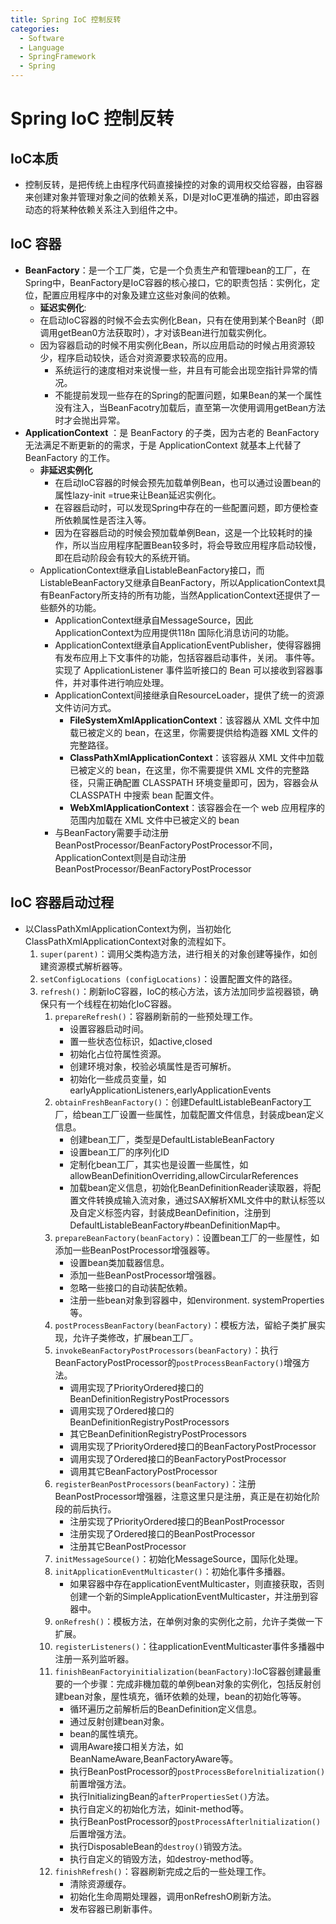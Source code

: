 ```yaml
---
title: Spring IoC 控制反转
categories:
  - Software
  - Language
  - SpringFramework
  - Spring
---
```

# Spring IoC 控制反转

## IoC本质

- 控制反转，是把传统上由程序代码直接操控的对象的调用权交给容器，由容器来创建对象并管理对象之间的依赖关系，DI是对IoC更准确的描述，即由容器动态的将某种依赖关系注入到组件之中。

## IoC 容器

- **BeanFactory**：是一个工厂类，它是一个负责生产和管理bean的工厂，在Spring中，BeanFactory是IoC容器的核心接口，它的职责包括：实例化，定位，配置应用程序中的对象及建立这些对象间的依赖。
    - **延迟实例化**:
    - 在启动IoC容器的时候不会去实例化Bean，只有在使用到某个Bean时（即调用getBean0方法获取时），才对该Bean进行加载实例化。
    - 因为容器启动的时候不用实例化Bean，所以应用启动的时候占用资源较少，程序启动较快，适合对资源要求较高的应用。
        - 系统运行的速度相对来说慢一些，井且有可能会出现空指针异常的情况。
        - 不能提前发现一些存在的Spring的配置问题，如果Bean的某一个属性没有注入，当BeanFacotry加载后，直至第一次使用调用getBean方法时才会抛出异常。
- **ApplicationContext** ：是 BeanFactory 的子类，因为古老的 BeanFactory 无法满足不断更新的的需求，于是 ApplicationContext 就基本上代替了 BeanFactory 的工作。
    - **非延迟实例化**
        - 在启动IoC容器的时候会预先加载单例Bean，也可以通过设置bean的属性lazy-init =true来让Bean延迟实例化。
        - 在容器启动时，可以发现Spring中存在的一些配置问题，即方便检查所依赖属性是否注入等。
        - 因为在容器启动的时候会预加载单例Bean，这是一个比较耗时的操作，所以当应用程序配置Bean较多时，将会导致应用程序启动较慢，即在启动阶段会有较大的系统开销。
    - ApplicationContext继承自ListableBeanFactory接口，而ListableBeanFactory又继承自BeanFactory，所以ApplicationContext具有BeanFactory所支持的所有功能，当然ApplicationContext还提供了一些额外的功能。
        - ApplicationContext继承自MessageSource，因此ApplicationContext为应用提供118n 国际化消息访问的功能。
        - ApplicationContext继承自ApplicationEventPublisher，使得容器拥有发布应用上下文事件的功能，包括容器启动事件，关闭。
            事件等。实现了 ApplicationListener 事件监听接口的 Bean 可以接收到容器事件，并对事件进行响应处理。
        - ApplicationContext间接继承自ResourceLoader，提供了统一的资源文件访问方式。
            - **FileSystemXmlApplicationContext**：该容器从 XML 文件中加载已被定义的 bean，在这里，你需要提供给构造器 XML 文件的完整路径。
            - **ClassPathXmlApplicationContext**：该容器从 XML 文件中加载已被定义的 bean，在这里，你不需要提供 XML 文件的完整路径，只需正确配置 CLASSPATH 环境变量即可，因为，容器会从 CLASSPATH 中搜索 bean 配置文件。
            - **WebXmlApplicationContext**：该容器会在一个 web 应用程序的范围内加载在 XML 文件中已被定义的 bean
        - 与BeanFactory需要手动注册BeanPostProcessor/BeanFactoryPostProcessor不同，ApplicationContext则是自动注册BeanPostProcessor/BeanFactoryPostProcessor

## IoC 容器启动过程

- 以ClassPathXmlApplicationContext为例，当初始化ClassPathXmlApplicationContext对象的流程如下。
    1. `super(parent)`：调用父类构造方法，进行相关的对象创建等操作，如创建资源模式解析器等。
    2. `setConfigLocations (configLocations)`：设置配置文件的路径。
    3. `refresh()`：刷新IoC容器，IoC的核心方法，该方法加同步监视器锁，确保只有一个线程在初始化IoC容器。
        1. `prepareRefresh()`：容器刷新前的一些预处理工作。
            - 设置容器启动时间。
            - 置一些状态位标识，如active,closed
            - 初始化占位符属性资源。
            - 创建环境对象，校验必填属性是否可解析。
            -  初始化一些成员变量，如earlyApplicationListeners,earlyApplicationEvents
        2. `obtainFreshBeanFactory()`：创建DefaultListableBeanFactory工厂，给bean工厂设置一些属性，加载配置文件信息，封装成bean定义信息。
            - 创建bean工厂，类型是DefaultListableBeanFactory
            - 设置bean工厂的序列化ID
            - 定制化bean工厂，其实也是设置一些属性，如allowBeanDefinitionOverriding,allowCircularReferences
            - 加载bean定义信息，初始化BeanDefinitionReader读取器，将配置文件转换成输入流对象，通过SAX解析XML文件中的默认标签以及自定义标签内容，封装成BeanDefinition，注册到DefaultListableBeanFactory#beanDefinitionMap中。
        3. `prepareBeanFactory(beanFactory)`：设置bean工厂的一些屋性，如添加一些BeanPostProcessor增强器等。
            - 设置bean类加载器信息。
            - 添加一些BeanPostProcessor增强器。
            - 忽略一些接口的自动装配依赖。
            - 注册一些bean对象到容器中，如environment. systemProperties等。
        4. `postProcessBeanFactory(beanFactory)`：模板方法，留給子类扩展实现，允许子类修改，扩展bean工厂。
        5. `invokeBeanFactoryPostProcessors(beanFactory)`：执行BeanFactoryPostProcessor的`postProcessBeanFactory()`增强方法。
            - 调用实现了PriorityOrdered接口的BeanDefinitionRegistryPostProcessors
            - 调用实现了Ordered接口的BeanDefinitionRegistryPostProcessors
            - 其它BeanDefinitionRegistryPostProcessors
            - 调用实现了PriorityOrdered接口的BeanFactoryPostProcessor
            - 调用实现了Ordered接口的BeanFactoryPostProcessor
            - 调用其它BeanFactoryPostProcessor
        6. `registerBeanPostProcessors(beanFactory)`：注册BeanPostProcessor增强器，注意这里只是注册，真正是在初始化阶段的前后执行。
            - 注册实现了PriorityOrdered接口的BeanPostProcessor
            - 注册实现了Ordered接口的BeanPostProcessor
            - 注册其它BeanPostProcessor
        7. `initMessageSource()`：初始化MessageSource，国际化处理。
        8. `initApplicationEventMulticaster()`：初始化事件多播器。
            - 如果容器中存在applicationEventMulticaster，则直接获取，否则创建一个新的SimpleApplicationEventMulticaster，并注册到容器中。
        9. `onRefresh()`：模板方法，在单例对象的实例化之前，允许子类做一下扩展。
        10. `registerListeners()`：往applicationEventMulticaster事件多播器中注册一系列监听器。
        11. `finishBeanFactoryinitialization(beanFactory)`:IoC容器创建最重要的一个步骤：完成非機加载的单例bean对象的实例化，包括反射创建bean对象，屋性填充，循环依赖的处理，bean的初始化等等。
            - 循环遍历之前解析后的BeanDefinition定义信息。
            - 通过反射创建bean对象。
            - bean的属性填充。
            - 调用Aware接口相关方法，如BeanNameAware,BeanFactoryAware等。
            - 执行BeanPostProcessor的`postProcessBeforelnitialization()`前置增强方法。
            - 执行InitializingBean的`afterPropertiesSet()`方法。
            - 执行自定义的初始化方法，如init-method等。
            - 执行BeanPostProcessor的`postProcessAfterlnitialization()`后置增强方法。
            - 执行DisposableBean的`destroy()`销毁方法。
            - 执行自定义的销毁方法，如destroy-method等。
        12. `finishRefresh()`：容器刷新完成之后的一些处理工作。
            - 清除资源缓存。
            - 初始化生命周期处理器，调用onRefreshO刷新方法。
            - 发布容器已刷新事件。
